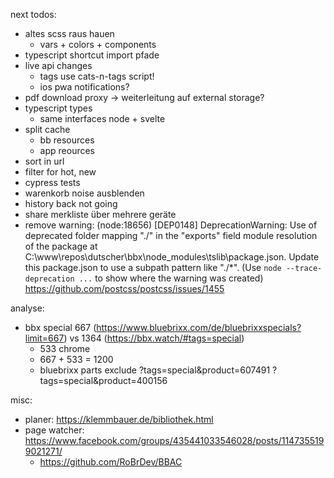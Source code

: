 next todos:
* altes scss raus hauen
  * vars + colors + components
* typescript shortcut import pfade
* live api changes
  * tags use cats-n-tags script!
  * ios pwa notifications?
* pdf download proxy -> weiterleitung auf external storage?
* typescript types
  * same interfaces node + svelte
* split cache
  * bb resources
  * app reources
* sort in url
* filter for hot, new
* cypress tests
* warenkorb noise ausblenden
* history back not going
* share merkliste über mehrere geräte
* remove warning:
  (node:18656) [DEP0148] DeprecationWarning: Use of deprecated folder mapping "./" in the "exports" field module resolution of the package at C:\www\repos\dutscher\bbx\node_modules\tslib\package.json.
  Update this package.json to use a subpath pattern like "./*".
  (Use `node --trace-deprecation ...` to show where the warning was created)
  https://github.com/postcss/postcss/issues/1455
  
analyse:
* bbx special 667 (https://www.bluebrixx.com/de/bluebrixxspecials?limit=667) vs 1364 (https://bbx.watch/#tags=special)
  * 533 chrome
  * 667 + 533 = 1200
  * bluebrixx parts exclude 
    ?tags=special&product=607491
    ?tags=special&product=400156
  
misc:
* planer: https://klemmbauer.de/bibliothek.html
* page watcher: https://www.facebook.com/groups/435441033546028/posts/1147355199021271/
  * https://github.com/RoBrDev/BBAC
